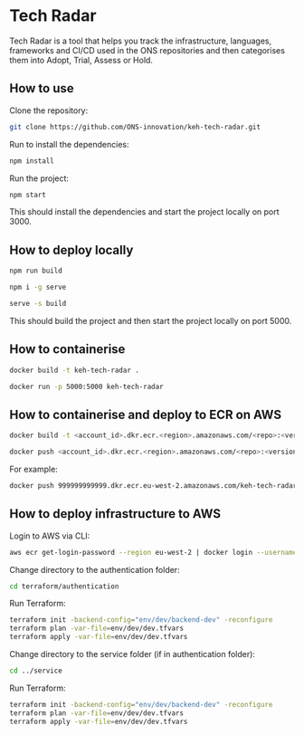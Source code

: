 # Tech Radar

Tech Radar is a tool that helps you track the infrastructure, languages, frameworks and CI/CD used in the ONS repositories and then categorises them into Adopt, Trial, Assess or Hold.

## How to use

Clone the repository:
```bash
git clone https://github.com/ONS-innovation/keh-tech-radar.git
```

Run to install the dependencies:
```bash
npm install
```

Run the project:
```bash
npm start
```

This should install the dependencies and start the project locally on port 3000.

## How to deploy locally

```bash
npm run build
```

```bash
npm i -g serve
```

```bash
serve -s build
```

This should build the project and then start the project locally on port 5000.

## How to containerise

```bash
docker build -t keh-tech-radar .
```

```bash
docker run -p 5000:5000 keh-tech-radar
```

## How to containerise and deploy to ECR on AWS

```bash
docker build -t <account_id>.dkr.ecr.<region>.amazonaws.com/<repo>:<version_tag> .
```

```bash
docker push <account_id>.dkr.ecr.<region>.amazonaws.com/<repo>:<version_tag>
```

For example:

```bash
docker push 999999999999.dkr.ecr.eu-west-2.amazonaws.com/keh-tech-radar:v0.0.1
```

## How to deploy infrastructure to AWS

Login to AWS via CLI:

```bash
aws ecr get-login-password --region eu-west-2 | docker login --username AWS --password-stdin 999999999999.dkr.ecr.eu-west-2.amazonaws.com
```

Change directory to the authentication folder:

```bash
cd terraform/authentication
```

Run Terraform:

```bash
terraform init -backend-config="env/dev/backend-dev" -reconfigure
terraform plan -var-file=env/dev/dev.tfvars
terraform apply -var-file=env/dev/dev.tfvars
```

Change directory to the service folder (if in authentication folder):

```bash
cd ../service
```

Run Terraform:

```bash
terraform init -backend-config="env/dev/backend-dev" -reconfigure
terraform plan -var-file=env/dev/dev.tfvars
terraform apply -var-file=env/dev/dev.tfvars
```
